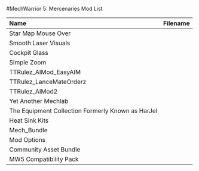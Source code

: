 #MechWarrior 5: Mercenaries Mod List

| __Name__                                             | __Filename__                                                       |
|:-----------------------------------------------------|:-------------------------------------------------------------------|
| Star Map Mouse Over                                  |                                                                    |
| Smooth Laser Visuals                                 |                                                                    |
| Cockpit Glass                                        |                                                                    |
| Simple Zoom                                          |                                                                    |
| TTRulez_AIMod_EasyAIM                                |                                                                    |
| TTRulez_LanceMateOrderz                              |                                                                    |
| TTRulez_AIMod2                                       |                                                                    |
| Yet Another Mechlab                                  |                                                                    |
| The Equipment Collection Formerly Known as HarJel    |                                                                    |
| Heat Sink Kits                                       |                                                                    |
| Mech_Bundle                                          |                                                                    |
| Mod Options                                          |                                                                    |
| Community Asset Bundle                               |                                                                    |
| MW5 Compatibility Pack                               |                                                                    |
